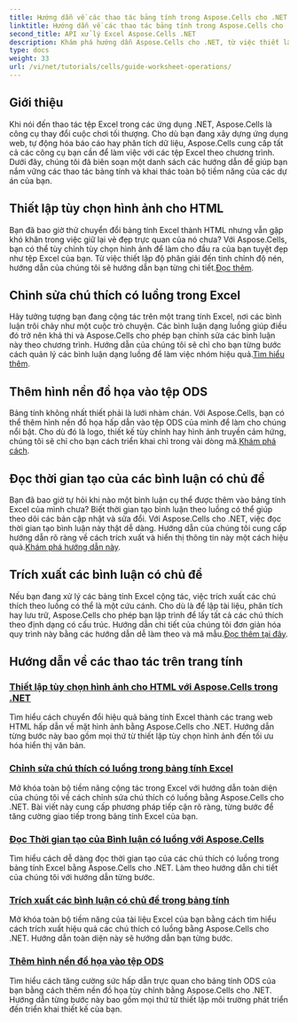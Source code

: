 ```yaml
---
title: Hướng dẫn về các thao tác bảng tính trong Aspose.Cells cho .NET
linktitle: Hướng dẫn về các thao tác bảng tính trong Aspose.Cells cho .NET
second_title: API xử lý Excel Aspose.Cells .NET
description: Khám phá hướng dẫn Aspose.Cells cho .NET, từ việc thiết lập tùy chọn hình ảnh cho HTML đến thêm hình nền đồ họa trong ODS. Tìm hiểu với hướng dẫn từng bước.
type: docs
weight: 33
url: /vi/net/tutorials/cells/guide-worksheet-operations/
---
```

## Giới thiệu

Khi nói đến thao tác tệp Excel trong các ứng dụng .NET, Aspose.Cells là công cụ thay đổi cuộc chơi tối thượng. Cho dù bạn đang xây dựng ứng dụng web, tự động hóa báo cáo hay phân tích dữ liệu, Aspose.Cells cung cấp tất cả các công cụ bạn cần để làm việc với các tệp Excel theo chương trình. Dưới đây, chúng tôi đã biên soạn một danh sách các hướng dẫn để giúp bạn nắm vững các thao tác bảng tính và khai thác toàn bộ tiềm năng của các dự án của bạn.

## Thiết lập tùy chọn hình ảnh cho HTML 
 
Bạn đã bao giờ thử chuyển đổi bảng tính Excel thành HTML nhưng vẫn gặp khó khăn trong việc giữ lại vẻ đẹp trực quan của nó chưa? Với Aspose.Cells, bạn có thể tùy chỉnh tùy chọn hình ảnh để làm cho đầu ra của bạn tuyệt đẹp như tệp Excel của bạn. Từ việc thiết lập độ phân giải đến tinh chỉnh độ nén, hướng dẫn của chúng tôi sẽ hướng dẫn bạn từng chi tiết.[Đọc thêm](./setting-image-preferences/).

## Chỉnh sửa chú thích có luồng trong Excel 
 
 Hãy tưởng tượng bạn đang cộng tác trên một trang tính Excel, nơi các bình luận trôi chảy như một cuộc trò chuyện. Các bình luận dạng luồng giúp điều đó trở nên khả thi và Aspose.Cells cho phép bạn chỉnh sửa các bình luận này theo chương trình. Hướng dẫn của chúng tôi sẽ chỉ cho bạn từng bước cách quản lý các bình luận dạng luồng để làm việc nhóm hiệu quả.[Tìm hiểu thêm](./editing-threaded-comments/).

## Thêm hình nền đồ họa vào tệp ODS
  
 Bảng tính không nhất thiết phải là lưới nhàm chán. Với Aspose.Cells, bạn có thể thêm hình nền đồ họa hấp dẫn vào tệp ODS của mình để làm cho chúng nổi bật. Cho dù đó là logo, thiết kế tùy chỉnh hay hình ảnh truyền cảm hứng, chúng tôi sẽ chỉ cho bạn cách triển khai chỉ trong vài dòng mã.[Khám phá cách](./adding-graphic-background-in-ods-file/).

## Đọc thời gian tạo của các bình luận có chủ đề  

 Bạn đã bao giờ tự hỏi khi nào một bình luận cụ thể được thêm vào bảng tính Excel của mình chưa? Biết thời gian tạo bình luận theo luồng có thể giúp theo dõi các bản cập nhật và sửa đổi. Với Aspose.Cells cho .NET, việc đọc thời gian tạo bình luận này thật dễ dàng. Hướng dẫn của chúng tôi cung cấp hướng dẫn rõ ràng về cách trích xuất và hiển thị thông tin này một cách hiệu quả.[Khám phá hướng dẫn này](./read-created-time-of-threaded-comment/).

## Trích xuất các bình luận có chủ đề  

 Nếu bạn đang xử lý các bảng tính Excel cộng tác, việc trích xuất các chú thích theo luồng có thể là một cứu cánh. Cho dù là để lập tài liệu, phân tích hay lưu trữ, Aspose.Cells cho phép bạn lập trình để lấy tất cả các chú thích theo định dạng có cấu trúc. Hướng dẫn chi tiết của chúng tôi đơn giản hóa quy trình này bằng các hướng dẫn dễ làm theo và mã mẫu.[Đọc thêm tại đây](./extract-threaded-comments/).

## Hướng dẫn về các thao tác trên trang tính
### [Thiết lập tùy chọn hình ảnh cho HTML với Aspose.Cells trong .NET](./setting-image-preferences/)
Tìm hiểu cách chuyển đổi hiệu quả bảng tính Excel thành các trang web HTML hấp dẫn về mặt hình ảnh bằng Aspose.Cells cho .NET. Hướng dẫn từng bước này bao gồm mọi thứ từ thiết lập tùy chọn hình ảnh đến tối ưu hóa hiển thị văn bản.
### [Chỉnh sửa chú thích có luồng trong bảng tính Excel](./editing-threaded-comments/)
Mở khóa toàn bộ tiềm năng cộng tác trong Excel với hướng dẫn toàn diện của chúng tôi về cách chỉnh sửa chú thích có luồng bằng Aspose.Cells cho .NET. Bài viết này cung cấp phương pháp tiếp cận rõ ràng, từng bước để tăng cường giao tiếp trong bảng tính Excel của bạn.
### [Đọc Thời gian tạo của Bình luận có luồng với Aspose.Cells](./read-created-time-of-threaded-comment/)
Tìm hiểu cách dễ dàng đọc thời gian tạo của các chú thích có luồng trong bảng tính Excel bằng Aspose.Cells cho .NET. Làm theo hướng dẫn chi tiết của chúng tôi với hướng dẫn từng bước.
### [Trích xuất các bình luận có chủ đề trong bảng tính](./extract-threaded-comments/)
Mở khóa toàn bộ tiềm năng của tài liệu Excel của bạn bằng cách tìm hiểu cách trích xuất hiệu quả các chú thích có luồng bằng Aspose.Cells cho .NET. Hướng dẫn toàn diện này sẽ hướng dẫn bạn từng bước.
### [Thêm hình nền đồ họa vào tệp ODS](./adding-graphic-background-in-ods-file/)
Tìm hiểu cách tăng cường sức hấp dẫn trực quan cho bảng tính ODS của bạn bằng cách thêm nền đồ họa tùy chỉnh bằng Aspose.Cells cho .NET. Hướng dẫn từng bước này bao gồm mọi thứ từ thiết lập môi trường phát triển đến triển khai thiết kế của bạn.